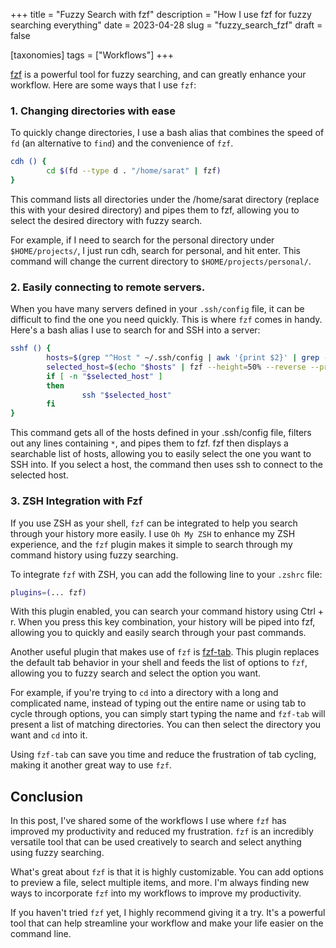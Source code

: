 +++
title = "Fuzzy Search with fzf"
description = "How I use fzf for fuzzy searching everything"
date = 2023-04-28
slug = "fuzzy_search_fzf"
draft = false

[taxonomies]
tags = ["Workflows"]
+++

[fzf](https://github.com/junegunn/fzf) is a powerful tool for fuzzy searching, and can greatly enhance your workflow. Here are some ways that I use `fzf`:

### 1. Changing directories with ease

To quickly change directories, I use a bash alias that combines the speed of `fd` (an alternative to `find`) and the convenience of `fzf`.

```bash
cdh () {
        cd $(fd --type d . "/home/sarat" | fzf)
}
```

This command lists all directories under the /home/sarat directory (replace this with your desired directory) and pipes them to fzf, allowing you to select the desired directory with fuzzy search.

For example, if I need to search for the personal directory under `$HOME/projects/`, I just run cdh, search for personal, and hit enter. This command will change the current directory to `$HOME/projects/personal/`.

<script async id="asciicast-GT83gj3eMZMngUsyevFH5liLo" src="https://asciinema.org/a/GT83gj3eMZMngUsyevFH5liLo.js"></script>

### 2. Easily connecting to remote servers.

When you have many servers defined in your `.ssh/config` file, it can be difficult to find the one you need quickly. This is where `fzf` comes in handy. Here's a bash alias I use to search for and SSH into a server:

```bash
sshf () {
        hosts=$(grep "^Host " ~/.ssh/config | awk '{print $2}' | grep -v "*" | grep -v "*$")
        selected_host=$(echo "$hosts" | fzf --height=50% --reverse --prompt="SSH into: ")
        if [ -n "$selected_host" ]
        then
                ssh "$selected_host"
        fi
}
```

This command gets all of the hosts defined in your .ssh/config file, filters out any lines containing `*`, and pipes them to fzf. fzf then displays a searchable list of hosts, allowing you to easily select the one you want to SSH into. If you select a host, the command then uses ssh to connect to the selected host.

<script async id="asciicast-RMnNzfxXibAMtgQGhnBgNoKFu" src="https://asciinema.org/a/RMnNzfxXibAMtgQGhnBgNoKFu.js"></script>

### 3. ZSH Integration with Fzf

If you use ZSH as your shell, `fzf` can be integrated to help you search through your history more easily. I use `Oh My ZSH` to enhance my ZSH experience, and the `fzf` plugin makes it simple to search through my command history using fuzzy searching.

To integrate `fzf` with ZSH, you can add the following line to your `.zshrc` file:

```bash
plugins=(... fzf)
```

With this plugin enabled, you can search your command history using Ctrl + r. When you press this key combination, your history will be piped into fzf, allowing you to quickly and easily search through your past commands.

<script async id="asciicast-6ZKgW7ODpeNS7RrLHAGTam03o" src="https://asciinema.org/a/6ZKgW7ODpeNS7RrLHAGTam03o.js"></script>

Another useful plugin that makes use of `fzf` is [fzf-tab](https://github.com/Aloxaf/fzf-tab). This plugin replaces the default tab behavior in your shell and feeds the list of options to `fzf`, allowing you to fuzzy search and select the option you want.

For example, if you're trying to `cd` into a directory with a long and complicated name, instead of typing out the entire name or using tab to cycle through options, you can simply start typing the name and `fzf-tab` will present a list of matching directories. You can then select the directory you want and `cd` into it.

Using `fzf-tab` can save you time and reduce the frustration of tab cycling, making it another great way to use `fzf`.

## Conclusion

In this post, I've shared some of the workflows I use where `fzf` has improved my productivity and reduced my frustration. `fzf` is an incredibly versatile tool that can be used creatively to search and select anything using fuzzy searching.

What's great about `fzf` is that it is highly customizable. You can add options to preview a file, select multiple items, and more. I'm always finding new ways to incorporate `fzf` into my workflows to improve my productivity.

If you haven't tried `fzf` yet, I highly recommend giving it a try. It's a powerful tool that can help streamline your workflow and make your life easier on the command line.
